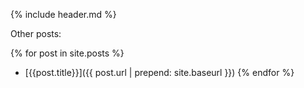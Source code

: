 
{% include header.md %}

Other posts: 

{% for post in site.posts %}
* [{{post.title}}]({{ post.url | prepend: site.baseurl }})
{% endfor %}

